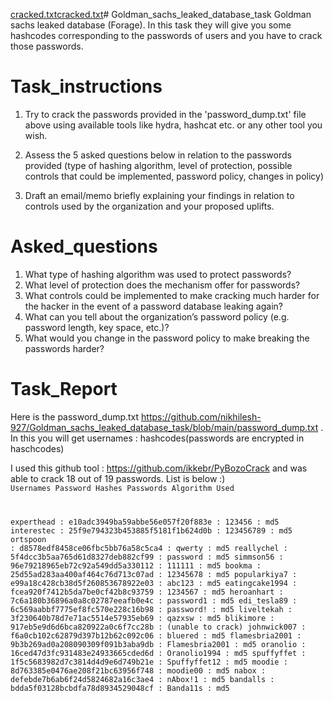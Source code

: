 [cracked.txt](https://github.com/nikhilesh-927/Goldman_sachs_leaked_database_task/files/12865778/cracked.txt)[cracked.txt](https://github.com/nikhilesh-927/Goldman_sachs_leaked_database_task/files/12865671/cracked.txt)# Goldman_sachs_leaked_database_task
Goldman sachs leaked database (Forage). In this task they will give you some hashcodes corresponding to the passwords of users and you have to crack those passwords.

# Task_instructions

1. Try to crack the passwords provided in the 'password_dump.txt' file above using available tools like hydra, hashcat etc. or any other tool you wish.
   
2. Assess the 5 asked questions below in relation to the passwords provided (type of hashing algorithm, level of protection, possible controls that could be implemented, password policy, changes in policy)
   
3. Draft an email/memo briefly explaining your findings in relation to controls used by the organization and your proposed uplifts. 

# Asked_questions

1. What type of hashing algorithm was used to protect passwords?
2. What level of protection does the mechanism offer for passwords?
3. What controls could be implemented to make cracking much harder for the hacker in the event of a password database leaking again?
4. What can you tell about the organization’s password policy (e.g. password length, key space, etc.)?
5. What would you change in the password policy to make breaking the passwords harder? 

# Task_Report
Here is the password_dump.txt https://github.com/nikhilesh-927/Goldman_sachs_leaked_database_task/blob/main/password_dump.txt .
In this you will get usernames : hashcodes(passwords are encrypted in haschcodes)

I used this github tool : https://github.com/ikkebr/PyBozoCrack and was able to crack 18 out of 19 passwords.
List is below :)
<code>
Usernames        Password Hashes                    Passwords        Algorithm Used

experthead     : e10adc3949ba59abbe56e057f20f883e : 123456         : md5
interestec     : 25f9e794323b453885f5181f1b624d0b : 123456789      : md5
ortspoon       : d8578edf8458ce06fbc5bb76a58c5ca4 : qwerty         : md5
reallychel     : 5f4dcc3b5aa765d61d8327deb882cf99 : password       : md5
simmson56      : 96e79218965eb72c92a549dd5a330112 : 111111         : md5
bookma         : 25d55ad283aa400af464c76d713c07ad : 12345678       : md5
popularkiya7   : e99a18c428cb38d5f260853678922e03 : abc123         : md5
eatingcake1994 : fcea920f7412b5da7be0cf42b8c93759 : 1234567        : md5
heroanhart     : 7c6a180b36896a0a8c02787eeafb0e4c : password1      : md5
edi_tesla89    : 6c569aabbf7775ef8fc570e228c16b98 : password!      : md5
liveltekah     : 3f230640b78d7e71ac5514e57935eb69 : qazxsw         : md5
blikimore      : 917eb5e9d6d6bca820922a0c6f7cc28b : (unable to crack)
johnwick007    : f6a0cb102c62879d397b12b62c092c06 : bluered        : md5
flamesbria2001 : 9b3b269ad0a208090309f091b3aba9db : Flamesbria2001 : md5
oranolio       : 16ced47d3fc931483e24933665cded6d : Oranolio1994   : md5
spuffyffet     : 1f5c5683982d7c3814d4d9e6d749b21e : Spuffyffet12   : md5
moodie         : 8d763385e0476ae208f21bc63956f748 : moodie00       : md5
nabox          : defebde7b6ab6f24d5824682a16c3ae4 : nAbox!1        : md5
bandalls       : bdda5f03128bcbdfa78d8934529048cf : Banda11s       : md5

</code>

